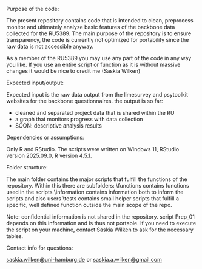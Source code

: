 Purpose of the code:

The present repository contains code that is intended to clean, preprocess monitor and ultimately analyze basic features of the backbone data collected for the RU5389. 
The main purpose of the repository is to ensure transparency, the code is currently not optimized for portability since the raw data is not accessible anyway.

As a member of the RU5389 you may use any part of the code in any way you like. If you use an entire script or function as it is without massive changes it would be nice to credit me (Saskia Wilken)

Expected input/output:

Expected input is the raw data output from the limesurvey and psytoolkit websites for the backbone questionnaires. the output is so far:
- cleaned and separated project data that is shared within the RU
- a graph that monitors progress with data collection
- SOON: descriptive analysis results

Dependencies or assumptions:

Only R and RStudio. The scripts were written on Windows 11, RStudio version 2025.09.0, R version 4.5.1.

Folder structure: 

The main folder contains the major scripts that fulfill the functions of the repository. Within this there are subfolders:
\functions contains functions used in the scripts
\information contains information both to inform the scripts and also users
\tests contains small helper scripts that fulfill a specific, well defined function outside the main scope of the repo. 

Note: confidential information is not shared in the repository. script Prep_01 depends on this information and is thus not portable. If you need to execute the script on your machine, contact Saskia Wilken to ask for the necessary tables.

Contact info for questions:

saskia.wilken@uni-hamburg.de or saskia.a.wilken@gmail.com
